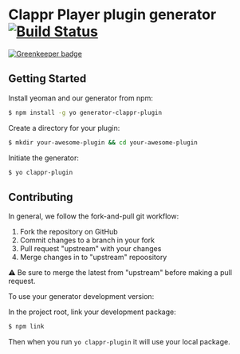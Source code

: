 
# Clappr Player plugin generator [![Build Status](https://secure.travis-ci.org/clappr/generator-clappr-plugin.png?branch=master)](https://travis-ci.org/clappr/generator-clappr-plugin)

[![Greenkeeper badge](https://badges.greenkeeper.io/clappr/generator-clappr-plugin.svg)](https://greenkeeper.io/)

## Getting Started

Install yeoman and our generator from npm:
```bash
$ npm install -g yo generator-clappr-plugin
```

Create a directory for your plugin:

```bash
$ mkdir your-awesome-plugin && cd your-awesome-plugin
```

Initiate the generator:

```bash
$ yo clappr-plugin
```

## Contributing

In general, we follow the fork-and-pull git workflow:

1. Fork the repository on GitHub
2. Commit changes to a branch in your fork
3. Pull request "upstream" with your changes
4. Merge changes in to "upstream" repoository

:warning: Be sure to merge the latest from "upstream" before making a pull request.

To use your generator development version:

In the project root, link your development package:

```bash
$ npm link
```

Then when you run `yo clappr-plugin` it will use your local package.

